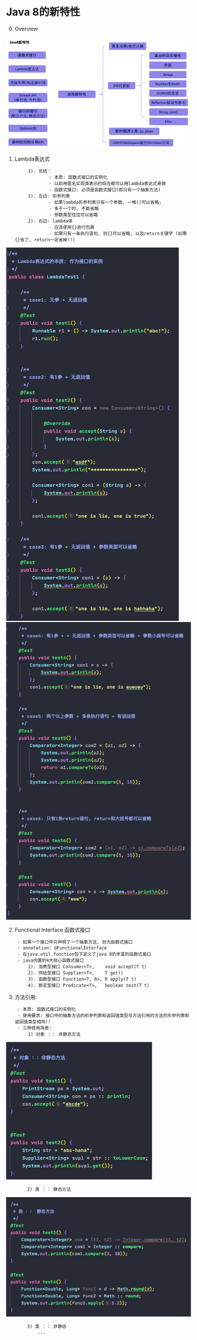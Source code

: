 # Java 8的新特性

0. Overview

![Java8Overview](image/Java8Overview.png)
        

1. Lambda表达式
            
            1). 总结：
                    - 本质: 函数式接口的实例化
                    - 以前用匿名实现类表示的现在都可以用lambda表达式来做
                    - 函数式接口: 必须是函数式接口(即只有一个抽象方法)
            1). 左边: 形参列表
                    - 如果lambda形参列表只有一个参数, 一堆()可以省略; 
                    - 多于一个时, 不能省略
                    - 参数类型往往可以省略
            2). 右边: lambda体
                    - 应该使用{}进行包裹
                    - 如果只有一条执行语句, 则{}可以省略, 以及return关键字 (如果{}省了, return一定省掉!!)

![Lambda_Case_1](image/Lambda_Case_1.png)
![Lambda_Case_2](image/Lambda_Case_2.png)

                    
2. Functional Interface 函数式接口

        - 如果一个接口中只声明了一个抽象方法, 则为函数式接口
        - annotation: @FunctionalInterface
        - 在java.util.function包下定义了java 8的丰富的函数式接口
        - java内置的4大核心函数式接口
            1). 消费型接口 Consumer<T>,    void accept(T t)
            2). 供给型接口 Supplier<T>,    T get()
            3). 函数型接口 Function<T, R>, R apply(T t)
            4). 断定型接口 Predicate<T>,   boolean test(T t)


3. 方法引用:
        
        - 本质: 函数式接口的实例化
        - 使用要求: 接口中的抽象方法的形参列表和返回值类型与方法引用的方法的形参列表和返回值类型相同!!
        - 三种使用场景:
            1) 对象 ：： 非静态方法
![MethodRefObjCallNonstaicMethod](image/MethodRefObjCallNonstaicMethod.png)
    
            2) 类 ：： 静态方法
![MethodRefClassCallStaticMethos](image/MethodRefClassCallStaticMethos.png)
            
            3) 类 ：： 非静态
                ...
